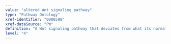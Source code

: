 ```yaml
---
value: "altered Wnt signaling pathway"
type: "Pathway Ontology"
xref-identifier: "0000598"
xref-dataSource: "PW"
definition: "A Wnt signaling pathway that deviates from what its normal course should be. Deregulation of Wnt signaling has been implicated in several cancers as well as diseases other than cancer."
level: "4"
---
```

